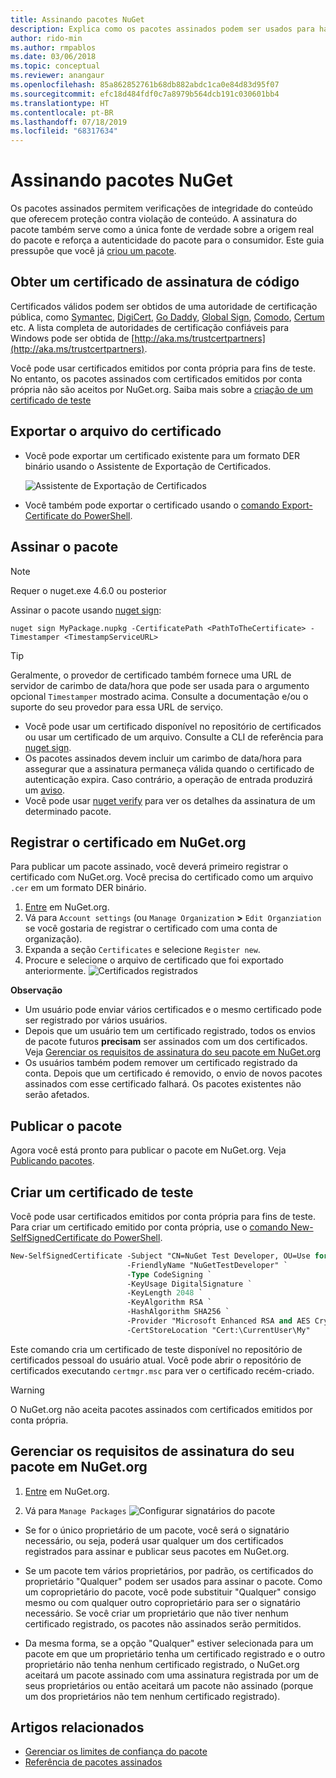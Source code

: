 ```yaml
---
title: Assinando pacotes NuGet
description: Explica como os pacotes assinados podem ser usados para habilitar a verificação de integridade de conteúdo.
author: rido-min
ms.author: rmpablos
ms.date: 03/06/2018
ms.topic: conceptual
ms.reviewer: anangaur
ms.openlocfilehash: 85a862852761b68db882abdc1ca0e84d83d95f07
ms.sourcegitcommit: efc18d484fdf0c7a8979b564dcb191c030601bb4
ms.translationtype: HT
ms.contentlocale: pt-BR
ms.lasthandoff: 07/18/2019
ms.locfileid: "68317634"
---
```

# <a name="signing-nuget-packages"></a>Assinando pacotes NuGet

Os pacotes assinados permitem verificações de integridade do conteúdo que oferecem proteção contra violação de conteúdo. A assinatura do pacote também serve como a única fonte de verdade sobre a origem real do pacote e reforça a autenticidade do pacote para o consumidor. Este guia pressupõe que você já [criou um pacote](creating-a-package.md).

## <a name="get-a-code-signing-certificate"></a>Obter um certificado de assinatura de código

Certificados válidos podem ser obtidos de uma autoridade de certificação pública, como [Symantec](https://trustcenter.websecurity.symantec.com/process/trust/productOptions?productType=SoftwareValidationClass3), [DigiCert](https://www.digicert.com/code-signing/), [Go Daddy](https://www.godaddy.com/web-security/code-signing-certificate), [Global Sign](https://www.globalsign.com/en/code-signing-certificate/), [Comodo](https://www.comodo.com/e-commerce/code-signing/code-signing-certificate.php), [Certum](https://www.certum.eu/certum/cert,offer_en_open_source_cs.xml) etc. A lista completa de autoridades de certificação confiáveis para Windows pode ser obtida de [http://aka.ms/trustcertpartners](http://aka.ms/trustcertpartners).

Você pode usar certificados emitidos por conta própria para fins de teste. No entanto, os pacotes assinados com certificados emitidos por conta própria não são aceitos por NuGet.org. Saiba mais sobre a [criação de um certificado de teste](#create-a-test-certificate)

## <a name="export-the-certificate-file"></a>Exportar o arquivo do certificado

* Você pode exportar um certificado existente para um formato DER binário usando o Assistente de Exportação de Certificados.

  ![Assistente de Exportação de Certificados](../reference/media/CertificateExportWizard.png)

* Você também pode exportar o certificado usando o [comando Export-Certificate do PowerShell](/powershell/module/pkiclient/export-certificate).

## <a name="sign-the-package"></a>Assinar o pacote

> [!note]
> Requer o nuget.exe 4.6.0 ou posterior

Assinar o pacote usando [nuget sign](../reference/cli-reference/cli-ref-sign.md):

```cli
nuget sign MyPackage.nupkg -CertificatePath <PathToTheCertificate> -Timestamper <TimestampServiceURL>
```

> [!Tip]
> Geralmente, o provedor de certificado também fornece uma URL de servidor de carimbo de data/hora que pode ser usada para o argumento opcional `Timestamper` mostrado acima. Consulte a documentação e/ou o suporte do seu provedor para essa URL de serviço.

* Você pode usar um certificado disponível no repositório de certificados ou usar um certificado de um arquivo. Consulte a CLI de referência para [nuget sign](../reference/cli-reference/cli-ref-sign.md).
* Os pacotes assinados devem incluir um carimbo de data/hora para assegurar que a assinatura permaneça válida quando o certificado de autenticação expira. Caso contrário, a operação de entrada produzirá um [aviso](../reference/errors-and-warnings/NU3002.md).
* Você pode usar [nuget verify](../reference/cli-reference/cli-ref-verify.md) para ver os detalhes da assinatura de um determinado pacote.

## <a name="register-the-certificate-on-nugetorg"></a>Registrar o certificado em NuGet.org

Para publicar um pacote assinado, você deverá primeiro registrar o certificado com NuGet.org. Você precisa do certificado como um arquivo `.cer` em um formato DER binário.

1. [Entre](https://www.nuget.org/users/account/LogOn?returnUrl=%2F) em NuGet.org.
1. Vá para `Account settings` (ou `Manage Organization` **>** `Edit Organziation` se você gostaria de registrar o certificado com uma conta de organização).
1. Expanda a seção `Certificates` e selecione `Register new`.
1. Procure e selecione o arquivo de certificado que foi exportado anteriormente.
  ![Certificados registrados](../reference/media/registered-certs.png)

**Observação**
* Um usuário pode enviar vários certificados e o mesmo certificado pode ser registrado por vários usuários.
* Depois que um usuário tem um certificado registrado, todos os envios de pacote futuros **precisam** ser assinados com um dos certificados. Veja [Gerenciar os requisitos de assinatura do seu pacote em NuGet.org](#manage-signing-requirements-for-your-package-on-nugetorg)
* Os usuários também podem remover um certificado registrado da conta. Depois que um certificado é removido, o envio de novos pacotes assinados com esse certificado falhará. Os pacotes existentes não serão afetados.

## <a name="publish-the-package"></a>Publicar o pacote

Agora você está pronto para publicar o pacote em NuGet.org. Veja [Publicando pacotes](../nuget-org/Publish-a-package.md).

## <a name="create-a-test-certificate"></a>Criar um certificado de teste

Você pode usar certificados emitidos por conta própria para fins de teste. Para criar um certificado emitido por conta própria, use o [comando New-SelfSignedCertificate do PowerShell](/powershell/module/pkiclient/new-selfsignedcertificate).

```ps
New-SelfSignedCertificate -Subject "CN=NuGet Test Developer, OU=Use for testing purposes ONLY" `
                          -FriendlyName "NuGetTestDeveloper" `
                          -Type CodeSigning `
                          -KeyUsage DigitalSignature `
                          -KeyLength 2048 `
                          -KeyAlgorithm RSA `
                          -HashAlgorithm SHA256 `
                          -Provider "Microsoft Enhanced RSA and AES Cryptographic Provider" `
                          -CertStoreLocation "Cert:\CurrentUser\My" 
```

Este comando cria um certificado de teste disponível no repositório de certificados pessoal do usuário atual. Você pode abrir o repositório de certificados executando `certmgr.msc` para ver o certificado recém-criado.

> [!Warning]
> O NuGet.org não aceita pacotes assinados com certificados emitidos por conta própria.

## <a name="manage-signing-requirements-for-your-package-on-nugetorg"></a>Gerenciar os requisitos de assinatura do seu pacote em NuGet.org
1. [Entre](https://www.nuget.org/users/account/LogOn?returnUrl=%2F) em NuGet.org.

1. Vá para `Manage Packages` 
   ![Configurar signatários do pacote](../reference/media/configure-package-signers.png)

* Se for o único proprietário de um pacote, você será o signatário necessário, ou seja, poderá usar qualquer um dos certificados registrados para assinar e publicar seus pacotes em NuGet.org.

* Se um pacote tem vários proprietários, por padrão, os certificados do proprietário "Qualquer" podem ser usados para assinar o pacote. Como um coproprietário do pacote, você pode substituir "Qualquer" consigo mesmo ou com qualquer outro coproprietário para ser o signatário necessário. Se você criar um proprietário que não tiver nenhum certificado registrado, os pacotes não assinados serão permitidos. 

* Da mesma forma, se a opção "Qualquer" estiver selecionada para um pacote em que um proprietário tenha um certificado registrado e o outro proprietário não tenha nenhum certificado registrado, o NuGet.org aceitará um pacote assinado com uma assinatura registrada por um de seus proprietários ou então aceitará um pacote não assinado (porque um dos proprietários não tem nenhum certificado registrado).

## <a name="related-articles"></a>Artigos relacionados

- [Gerenciar os limites de confiança do pacote](../consume-packages/installing-signed-packages.md)
- [Referência de pacotes assinados](../reference/Signed-Packages-Reference.md)
